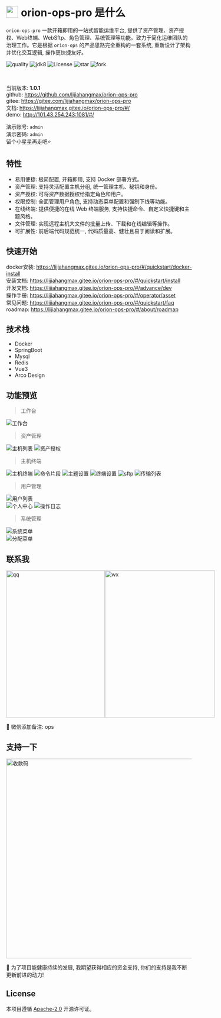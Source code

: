 <h1 style="display: flex; align-items: center;">
 <img style="margin-right: 8px;" src="https://bjuimg.obs.cn-north-4.myhuaweicloud.com/images/2024/2/27/8c687ef1-5711-4a93-9db0-79c010af7902.png" width="32px" height="32px"/> orion-ops-pro 是什么
</h1>

`orion-ops-pro` 一款开箱即用的一站式智能运维平台, 提供了资产管理、资产授权、Web终端、WebSftp、角色管理、系统管理等功能。致力于简化运维团队的治理工作。它是根据 `orion-ops`
的产品思路完全重构的一套系统, 重新设计了架构并优化交互逻辑, 操作更快捷友好。

<p style="text-align: left">
    <a target="_blank" style="text-decoration: none" href="https://app.codacy.com/gh/lijiahangmax/orion-ops-pro/dashboard?utm_source=gh&utm_medium=referral&utm_content=&utm_campaign=Badge_grade">
        <img src="https://app.codacy.com/project/badge/Grade/49eaab3a9a474af3b87e1d21ffec71c4" alt="quality"/>
    </a>
	<a target="_blank" style="text-decoration: none" href="https://www.oracle.com/java/technologies/javase/javase-jdk8-downloads.html">
		<img src="https://img.shields.io/badge/JDK-8+-green.svg" alt="jdk8"/>
	</a>
	<a target="_blank" style="text-decoration: none" href="https://www.apache.org/licenses/LICENSE-2.0">
		<img src="https://img.shields.io/github/license/lijiahangmax/orion-ops-pro" alt="License"/>
	</a>
	<a target="_blank" style="text-decoration: none" href="https://gitee.com/lijiahangmax/orion-ops-pro/stargazers">
		<img src="https://gitee.com/lijiahangmax/orion-ops-pro/badge/star.svg?theme=dark" alt="star"/>
	</a>
	<a target="_blank" style="text-decoration: none" href="https://gitee.com/lijiahangmax/orion-ops-pro/members">
		<img src="https://gitee.com/lijiahangmax/orion-ops-pro/badge/fork.svg?theme=dark" alt="fork"/>
	</a>		
	<!-- <a target="_blank" style="text-decoration: none" href="https://github.com/lijiahangmax/orion-ops-pro">
		<img src="https://img.shields.io/github/stars/lijiahangmax/orion-ops-pro.svg?style=social" alt="star"/>
	</a> -->	
</p>

<br/>  

当前版本: **1.0.1**  
github: https://github.com/lijiahangmax/orion-ops-pro  
gitee: https://gitee.com/lijiahangmax/orion-ops-pro  
文档: https://lijiahangmax.gitee.io/orion-ops-pro/#/    
demo: http://101.43.254.243:1081/#/

演示账号: `admin`    
演示密码: `admin`  
留个小星星再走吧⭐

## 特性

* 易用便捷: 极简配置, 开箱即用, 支持 Docker 部署方式。
* 资产管理: 支持灵活配置主机分组, 统一管理主机、秘钥和身份。
* 资产授权: 可将资产数据授权给指定角色和用户。
* 权限控制: 全面管理用户角色, 支持动态菜单配置和强制下线等功能。
* 在线终端: 提供便捷的在线 Web 终端服务, 支持快捷命令、自定义快捷键和主题风格。
* 文件管理: 实现远程主机大文件的批量上传、下载和在线编辑等操作。
* 可扩展性: 前后端代码规范统一, 代码质量高、健壮且易于阅读和扩展。

[comment]: <> (  FIXME * 批量操作: 支持远程主机批量执行命令 以及 批量执行上传文件)

[comment]: <> (  FIXME * 调度任务: 维护 cron 表达式, 定时执行主机命令)

[comment]: <> (  FIXME * 功能强大: 命令批量执行, 任务定时调度, 远程日志查看, 操作日志全记录等)

## 快速开始

docker安装: https://lijiahangmax.gitee.io/orion-ops-pro/#/quickstart/docker-install   
安装文档: https://lijiahangmax.gitee.io/orion-ops-pro/#/quickstart/install   
开发文档: https://lijiahangmax.gitee.io/orion-ops-pro/#/advance/dev   
操作手册: https://lijiahangmax.gitee.io/orion-ops-pro/#/operator/asset  
常见问题: https://lijiahangmax.gitee.io/orion-ops-pro/#/quickstart/faq  
roadmap: https://lijiahangmax.gitee.io/orion-ops-pro/#/about/roadmap

## 技术栈

* Docker
* SpringBoot
* Mysql
* Redis
* Vue3
* Arco Design

[//]: # ( fixme 免责声明 &#40;注意事项&#41; &#40;在使用平台之前, 请确保您已经了解并同意相关的使用协议和隐私政策。&#41; &#40;为了数据安全, 请定期备份数据和配置, 以防意外丢失或损坏。&#41;)

## 功能预览

> 工作台

![工作台](https://bjuimg.obs.cn-north-4.myhuaweicloud.com/images/2024/2/27/69328bb3-8a8d-47ca-8a5b-d16c56be704b.png "工作台")

> 资产管理

![主机列表](https://bjuimg.obs.cn-north-4.myhuaweicloud.com/images/2024/2/27/8ca59a20-09b6-48e5-b511-c01319d963df.png "主机列表")
![资产授权](https://bjuimg.obs.cn-north-4.myhuaweicloud.com/images/2024/2/27/a6e48de3-5145-4c48-a6a2-b99208cb1ae1.png "资产授权")

> 主机终端

![主机终端](https://bjuimg.obs.cn-north-4.myhuaweicloud.com/images/2024/2/27/7264f870-45c7-4037-9179-6473d254c231.png "主机终端")
![命令片段](https://bjuimg.obs.cn-north-4.myhuaweicloud.com/images/2024/2/27/0803bb07-3776-4de3-bd4a-02931fab7ca7.png "命令片段")
![主题设置](https://bjuimg.obs.cn-north-4.myhuaweicloud.com/images/2024/2/27/89f75025-b0d4-4ccf-b1a7-de311c576ab4.png "主题设置")
![终端设置](https://bjuimg.obs.cn-north-4.myhuaweicloud.com/images/2024/2/27/b6d2da7a-5aaf-4790-b4e9-d8e8428e2122.png "终端设置")
![sftp](https://bjuimg.obs.cn-north-4.myhuaweicloud.com/images/2024/2/27/9c096d5e-3a1c-40e3-b047-1e8725f27726.png "sftp")
![传输列表](https://bjuimg.obs.cn-north-4.myhuaweicloud.com/images/2024/2/27/cebee39c-d5f6-4d82-b4b8-f2734c9a49bf.png "传输列表")

> 用户管理

![用户列表](https://bjuimg.obs.cn-north-4.myhuaweicloud.com/images/2024/2/27/b9ca5bb6-f88a-43e6-888f-b7259df02521.png "用户列表")  
![个人中心](https://bjuimg.obs.cn-north-4.myhuaweicloud.com/images/2024/2/27/6a4985c6-e828-4eb3-96b2-b1ca48df7579.png "个人中心")
![操作日志](https://bjuimg.obs.cn-north-4.myhuaweicloud.com/images/2024/2/27/304c6e12-755e-4ce7-8d37-051676ff6fe9.png "操作日志")

> 系统管理

![系统菜单](https://bjuimg.obs.cn-north-4.myhuaweicloud.com/images/2024/2/27/89dcd816-7f76-4bed-be4c-79a412dbeba4.png "系统菜单")  
![分配菜单](https://bjuimg.obs.cn-north-4.myhuaweicloud.com/images/2024/2/27/ac5ca3da-6874-4655-b192-b88bad6cfa06.png "分配菜单")

## 联系我

<div style="display: flex;">
  <img src="https://bjuimg.obs.cn-north-4.myhuaweicloud.com/images/2024/2/27/d452cd30-cecd-4236-86f5-5ecbf3eac091.jpg" alt="qq" width="268px" height="398px"/>  
  <img src="https://bjuimg.obs.cn-north-4.myhuaweicloud.com/images/2024/2/27/4f1c4e77-8e36-45a3-8be6-9da5387bb96e.jpg" alt="wx" width="298px" height="398px"/>  
</div>

📧 微信添加备注: ops

## 支持一下

<img src="https://bjuimg.obs.cn-north-4.myhuaweicloud.com/images/2024/2/27/8063cf87-9de9-4df2-8009-d5dea6d69861.jpg" alt="收款码" width="540px"/>  

🎁 为了项目能健康持续的发展, 我期望获得相应的资金支持, 你们的支持是我不断更新前进的动力!

## License

本项目遵循 [Apache-2.0](https://github.com/lijiahangmax/orion-ops-pro/blob/main/LICENSE) 开源许可证。  
